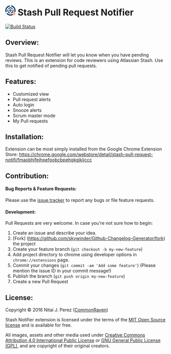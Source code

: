 ![](https://raw.githubusercontent.com/CommonRaven/stash-notify/master/icons/logo32.png) Stash Pull Request Notifier
====================

<a href="https://travis-ci.org/CommonRaven/stash-notify.svg">
  <img src="https://img.shields.io/travis/CommonRaven/stash-notify.svg?style=flat"
    alt="Build Status">
</a>

## Overview:

Stash Pull Request Notifier will let you know when you have pending reviews.
This is an extension for code reviewers using Atlassian Stash.
Use this to get notified of pending pull requests.

## Features:
* Customized view
* Pull request alerts
* Auto login
* Snooze alerts
* Scrum master mode
* My Pull requests

## Installation:

Extension can be most simply installed from the Google Chrome Extension Store:
https://chrome.google.com/webstore/detail/stash-pull-request-notifi/fmaobhjfejhpefpobcbpehgkgjkijccc

## Contribution:

#### Bug Reports & Feature Requests:

Please use the [issue tracker](https://github.com/CommonRaven/stash-notify/issues) to report any bugs or file feature requests.

#### Development:

Pull Requests are very welcome. In case you're not sure how to begin:

1. Create an issue and describe your idea.
2. [Fork] (https://github.com/skywinder/Github-Changelog-Generator/fork) the project
3. Create your feature branch (`git checkout -b my-new-feature`)
4. Add project directory to chrome using developer options in `chrome://extensions` page.
5. Commit your changes (`git commit -am 'Add some feature'`) (Please mention the issue ID in your commit message!)
6. Publish the branch (`git push origin my-new-feature`)
7. Create a new Pull Request

## License:

Copyright © 2016 Nitai J. Perez ([CommonRaven](https://github.com/CommonRaven))

Stash Notifier extension is licensed under the terms of the [MIT Open Source license](https://raw.githubusercontent.com/CommonRaven/stash-notify/master/LICENSE) and is available for free.

All images, assets and other media used under [Creative Commons Attribution 4.0 International Public License](http://creativecommons.org/licenses/by/4.0/legalcode) or [GNU General Public License (GPL)](http://www.gnu.org/copyleft/gpl.html), and are copyright of their original creators.
